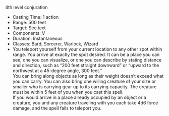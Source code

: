 4th level conjuration

- Casting Time: 1 action
- Range: 500 feet
- Target: See text
- Components: V
- Duration: Instantaneous
- Classes: Bard, Sorcerer, Warlock, Wizard
- You teleport yourself from your current location to any other spot within range. You arrive at exactly the spot desired. It can be a place you can see, one you can visualize, or one you can describe by stating distance and direction, such as “200 feet straight downward” or “upward to the northwest at a 45-degree angle, 300 feet.”  
    You can bring along objects as long as their weight doesn’t exceed what you can carry. You can also bring one willing creature of your size or smaller who is carrying gear up to its carrying capacity. The creature must be within 5 feet of you when you cast this spell.  
    If you would arrive in a place already occupied by an object or a creature, you and any creature traveling with you each take 4d6 force damage, and the spell fails to teleport you.